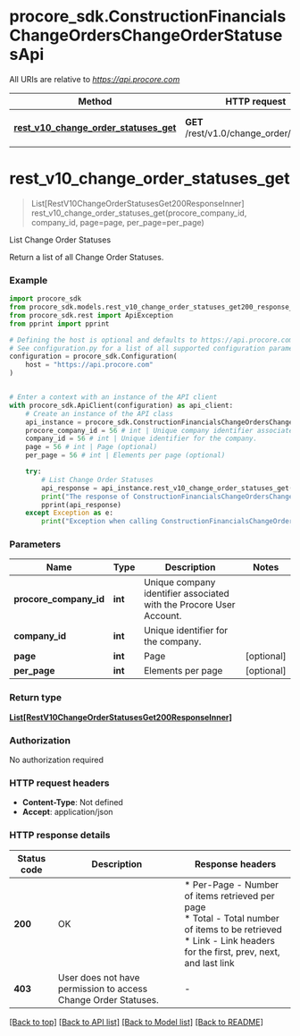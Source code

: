 # procore_sdk.ConstructionFinancialsChangeOrdersChangeOrderStatusesApi

All URIs are relative to *https://api.procore.com*

Method | HTTP request | Description
------------- | ------------- | -------------
[**rest_v10_change_order_statuses_get**](ConstructionFinancialsChangeOrdersChangeOrderStatusesApi.md#rest_v10_change_order_statuses_get) | **GET** /rest/v1.0/change_order/statuses | List Change Order Statuses


# **rest_v10_change_order_statuses_get**
> List[RestV10ChangeOrderStatusesGet200ResponseInner] rest_v10_change_order_statuses_get(procore_company_id, company_id, page=page, per_page=per_page)

List Change Order Statuses

Return a list of all Change Order Statuses.

### Example


```python
import procore_sdk
from procore_sdk.models.rest_v10_change_order_statuses_get200_response_inner import RestV10ChangeOrderStatusesGet200ResponseInner
from procore_sdk.rest import ApiException
from pprint import pprint

# Defining the host is optional and defaults to https://api.procore.com
# See configuration.py for a list of all supported configuration parameters.
configuration = procore_sdk.Configuration(
    host = "https://api.procore.com"
)


# Enter a context with an instance of the API client
with procore_sdk.ApiClient(configuration) as api_client:
    # Create an instance of the API class
    api_instance = procore_sdk.ConstructionFinancialsChangeOrdersChangeOrderStatusesApi(api_client)
    procore_company_id = 56 # int | Unique company identifier associated with the Procore User Account.
    company_id = 56 # int | Unique identifier for the company.
    page = 56 # int | Page (optional)
    per_page = 56 # int | Elements per page (optional)

    try:
        # List Change Order Statuses
        api_response = api_instance.rest_v10_change_order_statuses_get(procore_company_id, company_id, page=page, per_page=per_page)
        print("The response of ConstructionFinancialsChangeOrdersChangeOrderStatusesApi->rest_v10_change_order_statuses_get:\n")
        pprint(api_response)
    except Exception as e:
        print("Exception when calling ConstructionFinancialsChangeOrdersChangeOrderStatusesApi->rest_v10_change_order_statuses_get: %s\n" % e)
```



### Parameters


Name | Type | Description  | Notes
------------- | ------------- | ------------- | -------------
 **procore_company_id** | **int**| Unique company identifier associated with the Procore User Account. | 
 **company_id** | **int**| Unique identifier for the company. | 
 **page** | **int**| Page | [optional] 
 **per_page** | **int**| Elements per page | [optional] 

### Return type

[**List[RestV10ChangeOrderStatusesGet200ResponseInner]**](RestV10ChangeOrderStatusesGet200ResponseInner.md)

### Authorization

No authorization required

### HTTP request headers

 - **Content-Type**: Not defined
 - **Accept**: application/json

### HTTP response details

| Status code | Description | Response headers |
|-------------|-------------|------------------|
**200** | OK |  * Per-Page - Number of items retrieved per page <br>  * Total - Total number of items to be retrieved <br>  * Link - Link headers for the first, prev, next, and last link <br>  |
**403** | User does not have permission to access Change Order Statuses. |  -  |

[[Back to top]](#) [[Back to API list]](../README.md#documentation-for-api-endpoints) [[Back to Model list]](../README.md#documentation-for-models) [[Back to README]](../README.md)

